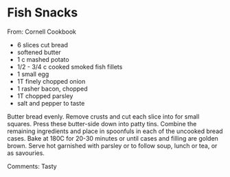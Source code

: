 # Fish Snacks
From: Cornell Cookbook

* 6 slices cut bread
* softened butter
* 1 c mashed potato
* 1/2 - 3/4 c cooked smoked fish fillets
* 1 small egg
* 1T finely chopped onion
* 1 rasher bacon, chopped
* 1T chopped parsley
* salt and pepper to taste

Butter bread evenly.  Remove crusts and cut each slice into for small squares. Press these butter-side down into patty tins.  Combine the remaining ingredients and place in spoonfuls in each of the uncooked bread cases.  Bake at 180C for 20-30 minutes or until cases and filling are golden brown.  Serve hot garnished with parsley or to follow soup, lunch or tea, or as savouries.

Comments: Tasty

